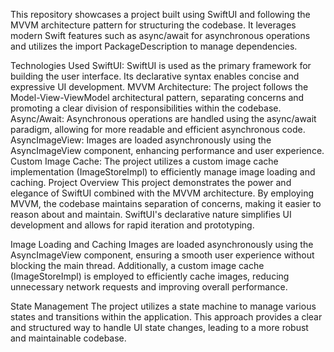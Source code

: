 This repository showcases a project built using SwiftUI and following the MVVM architecture pattern for structuring the codebase. It leverages modern Swift features such as async/await for asynchronous operations and utilizes the import PackageDescription to manage dependencies.

Technologies Used
SwiftUI: SwiftUI is used as the primary framework for building the user interface. Its declarative syntax enables concise and expressive UI development.
MVVM Architecture: The project follows the Model-View-ViewModel architectural pattern, separating concerns and promoting a clear division of responsibilities within the codebase.
Async/Await: Asynchronous operations are handled using the async/await paradigm, allowing for more readable and efficient asynchronous code.
AsyncImageView: Images are loaded asynchronously using the AsyncImageView component, enhancing performance and user experience.
Custom Image Cache: The project utilizes a custom image cache implementation (ImageStoreImpl) to efficiently manage image loading and caching.
Project Overview
This project demonstrates the power and elegance of SwiftUI combined with the MVVM architecture. By employing MVVM, the codebase maintains separation of concerns, making it easier to reason about and maintain. SwiftUI's declarative nature simplifies UI development and allows for rapid iteration and prototyping.

Image Loading and Caching
Images are loaded asynchronously using the AsyncImageView component, ensuring a smooth user experience without blocking the main thread. Additionally, a custom image cache (ImageStoreImpl) is employed to efficiently cache images, reducing unnecessary network requests and improving overall performance.

State Management
The project utilizes a state machine to manage various states and transitions within the application. This approach provides a clear and structured way to handle UI state changes, leading to a more robust and maintainable codebase.

